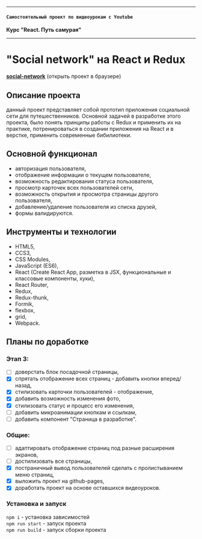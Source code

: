 -----

#### `Самостоятельный проект по видеоурокам c Youtube`
**Курс "React. Путь самурая"**

-----

# "Social network" на React и Redux
[**social-network**](https://aleksandra-shevchenko.github.io/social-network) (открыть проект в браузере)

## Описание проекта
данный проект представляет собой прототип приложения социальной сети для путешественников. Основной задачей в разработке этого проекта, было понять принципы работы c Redux и применить их на практике, потренироваться в создании приложения на React и в верстке, применить современные бибилиотеки.

## Основной функционал
* авторизация пользователя,
* отображение информации о текущем пользователе,
* возможность редактирования статуса пользователя,
* просмотр карточек всех пользователей сети,
* возможность открытия и просмотра страницы другого пользователя,
* добавление/удаление пользователя из списка друзей,
* формы валидируются.

## Инструменты и технологии
* HTML5,
* CCS3,
* CSS Modules,
* JavaScript (ES6),
* React (Create React App, разметка в JSX, функциональные и классовые компоненты, хуки),
* React Router,
* Redux,
* Redux-thunk,
* Formik,
* flexbox,
* grid,
* Webpack.

## Планы по доработке
### Этап 3:
- [ ] доверстать блок посадочной страницы,
- [X] спрятать отображение всех страниц - добавить кнопки вперед/назад,
- [X] стилизовать карточки пользователей - отображение,
- [X] добавить возможность изменения фото,
- [X] стилизовать статус и процесс его изменения,
- [ ] добавить микроанимации кнопкам и ссылкам,
- [ ] добавить компонент "Страница в разработке".

### Общие:
- [ ] адаптировать отображение страниц под разные расширения экранов,
- [ ] достилизовать все страницы,
- [X] постраничный вывод пользователей сделать с пролистыванием меню страниц,
- [X] выложить проект на github-pages,
- [X] доработать проект на основе оставшихся видеоуроков.

### Установка и запуск
`npm i` - установка зависимостей  
`npm run start` - запуск проекта  
`npm run build` - запуск сборки проекта  
